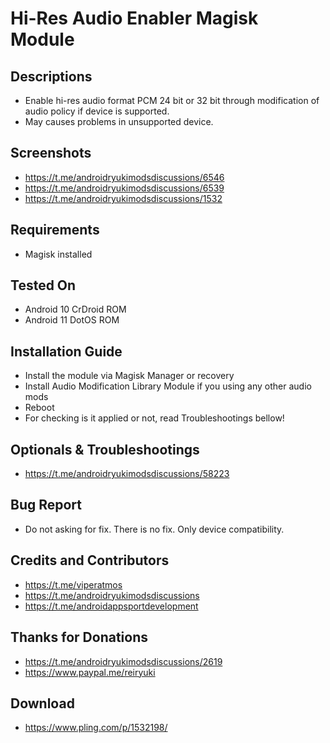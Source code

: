 # Hi-Res Audio Enabler Magisk Module

## Descriptions
- Enable hi-res audio format PCM 24 bit or 32 bit through modification of audio policy if device is supported. 
- May causes problems in unsupported device.

## Screenshots
- https://t.me/androidryukimodsdiscussions/6546
- https://t.me/androidryukimodsdiscussions/6539
- https://t.me/androidryukimodsdiscussions/1532

## Requirements
- Magisk installed

## Tested On
- Android 10 CrDroid ROM
- Android 11 DotOS ROM

## Installation Guide
- Install the module via Magisk Manager or recovery
- Install Audio Modification Library Module if you using any other audio mods
- Reboot
- For checking is it applied or not, read Troubleshootings bellow!

## Optionals & Troubleshootings
- https://t.me/androidryukimodsdiscussions/58223

## Bug Report
- Do not asking for fix. There is no fix. Only device compatibility.

## Credits and Contributors
- https://t.me/viperatmos
- https://t.me/androidryukimodsdiscussions
- https://t.me/androidappsportdevelopment

## Thanks for Donations
- https://t.me/androidryukimodsdiscussions/2619
- https://www.paypal.me/reiryuki

## Download
- https://www.pling.com/p/1532198/
